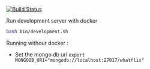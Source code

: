 [![Build Status](https://travis-ci.org/nishants/node-playground.svg?branch=master)](https://travis-ci.org/nishants/node-playground)

Run development server with docker
```bash
bash bin/development.sh
```

Running withour docker :
  - Set the mongo db uri
  ``` export  MONGODB_URI="mongodb://localhost:27017/whatflix" ```
